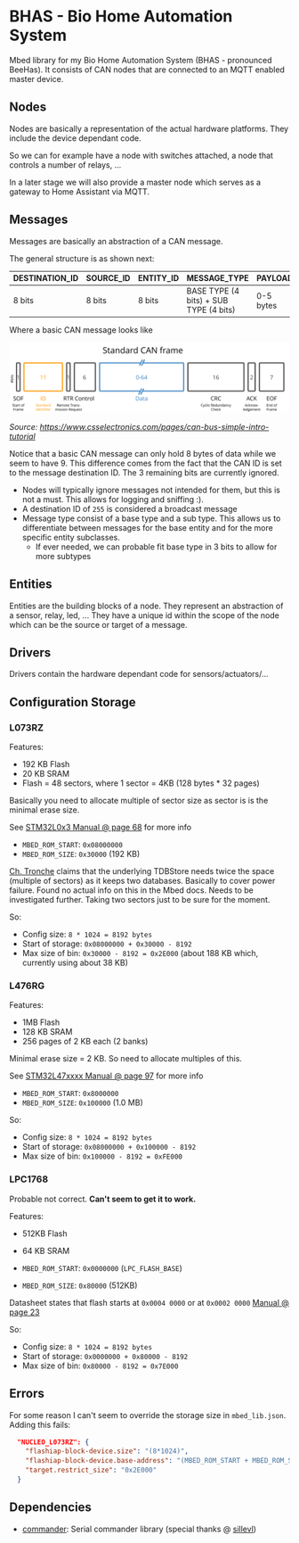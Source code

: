 # BHAS - Bio Home Automation System

Mbed library for my Bio Home Automation System (BHAS - pronounced BeeHas). It consists of CAN nodes that are connected to an MQTT enabled master device.

## Nodes

Nodes are basically a representation of the actual hardware platforms. They include the device dependant code.

So we can for example have a node with switches attached, a node that controls a number of relays, ...

In a later stage we will also provide a master node which serves as a gateway to Home Assistant via MQTT.

## Messages

Messages are basically an abstraction of a CAN message.

The general structure is as shown next:

| DESTINATION_ID | SOURCE_ID | ENTITY_ID | MESSAGE_TYPE                           | PAYLOAD |
| --- | --- | --- | --- | --- |
| 8 bits         | 8 bits    | 8 bits    | BASE TYPE (4 bits) + SUB TYPE (4 bits) | 0-5 bytes |

Where a basic CAN message looks like

![CAN Format](./img/can-format.svg)

*Source: https://www.csselectronics.com/pages/can-bus-simple-intro-tutorial*

Notice that a basic CAN message can only hold 8 bytes of data while we seem to have 9. This difference comes from the fact that the CAN ID is set to the message destination ID. The 3 remaining bits are currently ignored.

* Nodes will typically ignore messages not intended for them, but this is not a must. This allows for logging and sniffing :).
* A destination ID of `255` is considered a broadcast message
* Message type consist of a base type and a sub type. This allows us to differentiate between messages for the base entity and for the more specific entity subclasses.
  * If ever needed, we can probable fit base type in 3 bits to allow for more subtypes

## Entities

Entities are the building blocks of a node. They represent an abstraction of a sensor, relay, led, ... They have a unique id within the scope of the node which can be the source or target of a message.

## Drivers

Drivers contain the hardware dependant code for sensors/actuators/...

## Configuration Storage

### L073RZ

Features:

* 192 KB Flash
* 20 KB SRAM
* Flash = 48 sectors, where 1 sector = 4KB (128 bytes * 32 pages)

Basically you need to allocate multiple of sector size as sector is is the minimal erase size.

See [STM32L0x3 Manual @ page 68](https://www.st.com/resource/en/reference_manual/rm0367-ultralowpower-stm32l0x3-advanced-armbased-32bit-mcus-stmicroelectronics.pdf) for more info

* `MBED_ROM_START`: `0x08000000`
* `MBED_ROM_SIZE`: `0x30000` (192 KB)

[Ch. Tronche](https://tronche.com/blog/2020/03/mbed-flashiap-tdbstore-and-stm32f4-internal-flash/) claims that the underlying TDBStore needs twice the space (multiple of sectors) as it keeps two databases. Basically to cover power failure. Found no actual info on this in the Mbed docs. Needs to be investigated further. Taking two sectors just to be sure for the moment.

So:

* Config size: `8 * 1024 = 8192 bytes`
* Start of storage: `0x08000000 + 0x30000 - 8192`
* Max size of bin: `0x30000 - 8192 = 0x2E000` (about 188 KB which, currently using about 38 KB)

### L476RG

Features:

* 1MB Flash
* 128 KB SRAM
* 256 pages of 2 KB each (2 banks)

Minimal erase size = 2 KB. So need to allocate multiples of this.

See [STM32L47xxxx Manual @ page 97](https://www.st.com/resource/en/reference_manual/rm0351-stm32l47xxx-stm32l48xxx-stm32l49xxx-and-stm32l4axxx-advanced-armbased-32bit-mcus-stmicroelectronics.pdf) for more info

* `MBED_ROM_START`: `0x8000000`
* `MBED_ROM_SIZE`: `0x100000` (1.0 MB)

So:

* Config size: `8 * 1024 = 8192 bytes`
* Start of storage: `0x08000000 + 0x100000 - 8192`
* Max size of bin: `0x100000 - 8192 = 0xFE000`

### LPC1768

Probable not correct. **Can't seem to get it to work.**

Features:

* 512KB Flash
* 64 KB SRAM

* `MBED_ROM_START`: `0x0000000` (`LPC_FLASH_BASE`)
* `MBED_ROM_SIZE`: `0x80000` (512KB)

Datasheet states that flash starts at `0x0004 0000` or at `0x0002 0000` [Manual @ page 23](https://www.nxp.com/docs/en/data-sheet/LPC1769_68_67_66_65_64_63.pdf)

So:

* Config size: `8 * 1024 = 8192 bytes`
* Start of storage: `0x0000000 + 0x80000 - 8192`
* Max size of bin: `0x80000 - 8192 = 0x7E000`

## Errors

For some reason I can't seem to override the storage size in `mbed_lib.json`. Adding this fails:

```json
  "NUCLEO_L073RZ": {
    "flashiap-block-device.size": "(8*1024)",
    "flashiap-block-device.base-address": "(MBED_ROM_START + MBED_ROM_SIZE - (8*1024))",
    "target.restrict_size": "0x2E000"
  }
```

## Dependencies

* [commander](https://github.com/BioBoost/mbed-commander): Serial commander library (special thanks @ [sillevl](https://github.com/sillevl))
